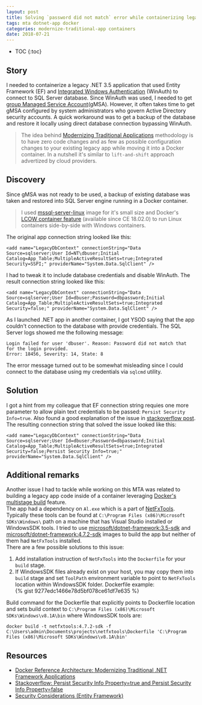 ```yaml
---
layout: post
title: Solving `password did not match` error while containerizing legacy Entity Framework application
tags: mta dotnet-app docker
categories: modernize-traditional-app containers
date: 2018-07-21
---
```


* TOC
{:toc}

## Story  
I needed to containerize a legacy .NET 3.5 application that used Entity Framework (EF) and [Integrated Windows Authentication][integrated-winauth] (WinAuth) to connect to SQL Server database. Since WinAuth was used, I needed to get [group Managed Service Account][winauth-gmsa](gMSA). However, it often takes time to get gMSA configured by system administrators who govern Active Directory security accounts. A quick workaround was to get a backup of the database and restore it locally using direct database connection bypassing WinAuth.  

> The idea behind [Modernizing Traditional Applications][docker-mta] methodology is to have zero code changes and as few as possible configuration changes to your existing legacy app while moving it into a Docker container. In a nutshell it's similar to `lift-and-shift` approach advertized by cloud providers.

## Discovery
Since gMSA was not ready to be used, a backup of existing database was taken and restored into SQL Server engine running in a Docker container.  

> I used [mssql-server-linux][mssql-server-linux] image for it's small size and Docker's [LCOW container feature][lcow] (available since CE 18.02.0) to run Linux containers side-by-side with Windows containers.

The original app connection string looked like this:
```
<add name="LegacyDbContext" connectionString="Data Source=sqlserver;User Id=NT\dbuser;Initial Catalog=App_Table;MultipleActiveResultSets=true;Integrated Security=SSPI;" providerName="System.Data.SqlClient" />
```
I had to tweak it to include database credentials and disable WinAuth. The result connection string looked like this:
```
<add name="LegacyDbContext" connectionString="Data Source=sqlserver;User Id=dbuser;Password=dbpassword;Initial Catalog=App_Table;MultipleActiveResultSets=true;Integrated Security=false;" providerName="System.Data.SqlClient" />
```
As I launched .NET app in another container, I got YSOD saying that the app couldn't connection to the database with provide credentials. The SQL Server logs showed me the following message:
```
Login failed for user 'dbuser'. Reason: Password did not match that for the login provided.
Error: 18456, Severity: 14, State: 8
```
The error message turned out to be somewhat misleading since I could connect to the database using my credentials via `sqlcmd` utility.

## Solution
I got a hint from my colleague that EF connection string requies one more parameter to allow plain text credentials to be passed: `Persist Security Info=true`. Also found a good explanation of the issue in [stackoverflow post][stackoverflow-ef].  
The resulting connection string that solved the issue looked like this:
```
<add name="LegacyDbContext" connectionString="Data Source=sqlserver;User Id=dbuser;Password=dbpassword;Initial Catalog=App_Table;MultipleActiveResultSets=true;Integrated Security=false;Persist Security Info=true;" providerName="System.Data.SqlClient" />
```

## Additional remarks
Another issue I had to tackle while working on this MTA was related to building a legacy app code inside of a container leveraging [Docker's multistage build][multistage-build] feature.  
The app had a dependency on `Al.exe` which is a part of [NetFxTools](https://docs.microsoft.com/en-us/dotnet/framework/tools/). Typically these tools can be found at `C:\Program Files (x86)\Microsoft SDKs\Windows\` path on a machine that has Visual Studio installed or WindowsSDK tools. I tried to use [microsoft/dotnet-framework:3.5-sdk][msft-dotnet-framework] and [microsoft/dotnet-framework:4.7.2-sdk][msft-dotnet-framework] images to build the app but neither of them had `NetFxTools` installed.  
There are a few possible solutions to this issue:
1. Add installation instruction of `NetFxTools` into the `Dockerfile` for your `build` stage.
2. If WindowsSDK files already exist on your host, you may copy them into `build` stage and set `ToolPath` environment variable to point to `NetFxTools` location within WindowsSDK folder. Dockerfile example:  
{% gist 9277edc1466e78d5bf078ce61df7e635 %}  

Build command for the Dockerfile that explicitly points to Dockerfile location and sets build context to `C:\Program Files (x86)\Microsoft SDKs\Windows\v8.1A\bin` where WindowsSDK tools are:  
```
docker build -t netfxtools:4.7.2-sdk -f C:\Users\admin\Documents\projects\netfxtools\Dockerfile 'C:\Program Files (x86)\Microsoft SDKs\Windows\v8.1A\bin'
```

## Resources
* [Docker Reference Architecture: Modernizing Traditional .NET Framework Applications](https://success.docker.com/article/modernizing-traditional-dot-net-applications)
* [Stackoverflow: Persist Security Info Property=true and Persist Security Info Property=false][stackoverflow-ef]
* [Security Considerations (Entity Framework)](https://docs.microsoft.com/en-us/dotnet/framework/data/adonet/ef/security-considerations)

[docker-mta]: https://goto.docker.com/MTAkit.html
[mssql-server-linux]: https://store.docker.com/images/mssql-server-linux
[integrated-winauth]: https://success.docker.com/article/modernizing-traditional-dot-net-applications/#integratedwindowsauthentication
[winauth-gmsa]: https://docs.microsoft.com/en-us/previous-versions/windows/it-pro/windows-server-2012-R2-and-2012/hh831782(v=ws.11)
[lcow]: https://docs.docker.com/docker-for-windows/edge-release-notes/#docker-community-edition-18020-ce-rc1-win50-2018-01-26
[stackoverflow-ef]: https://stackoverflow.com/questions/30419627/persist-security-info-property-true-and-persist-security-info-property-false
[multistage-build]: https://docs.docker.com/develop/develop-images/multistage-build/
[msft-dotnet-framework]: https://hub.docker.com/r/microsoft/dotnet-framework/
